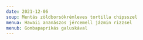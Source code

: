```yaml
---
date: 2021-12-06
soup: Mentás zöldborsókrémleves tortilla chipsszel
menua: Hawaii ananászos jércemell jázmin rizzsel
menub: Gombapaprikás galuskával
---
```

